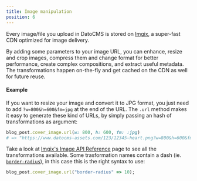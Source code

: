 ```yaml
---
title: Image manipulation
position: 6
---
```


Every image/file you upload in DatoCMS is stored on [Imgix](https://www.imgix.com/), a super-fast CDN optimized for image delivery. 

By adding some parameters to your image URL, you can enhance, resize and crop images, compress them and change format for better performance, create complex compositions, and extract useful metadata. The transformations happen on-the-fly and get cached on the CDN as well for future reuse.

#### Example

If you want to resize your image and convert it to JPG format, you just need to add `?w=800&h=600&fm=jpg` at the end of the URL. The `.url` method makes it easy to generate these kind of URLs, by simply passing an hash of transformations as argument:

```ruby
blog_post.cover_image.url(w: 800, h: 600, fm: :jpg)
# => "https://www.datocms-assets.com/123/12345-heart.png?w=800&h=600&fm=jpg"
```

Take a look at [Imgix's Image API Reference](https://docs.imgix.com/apis/url) page to see all the transformations available. Some trasformation names contain a dash (ie. [`border-radius`](https://docs.imgix.com/apis/url/border-and-padding/border-radius)), in this case this is the right syntax to use:

```ruby
blog_post.cover_image.url("border-radius" => 10);
```
